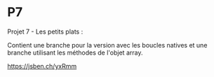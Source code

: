 # P7
Projet 7 - Les petits plats :

Contient une branche pour la version avec les boucles natives
et une branche utilisant les méthodes de l'objet array.


https://jsben.ch/yxRmm
